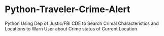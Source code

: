 # Python-Traveler-Crime-Alert
Python Using Dep of Justic/FBI CDE to Search Crimal Characteristics and Locations to Warn User about Crime status of Current Location

